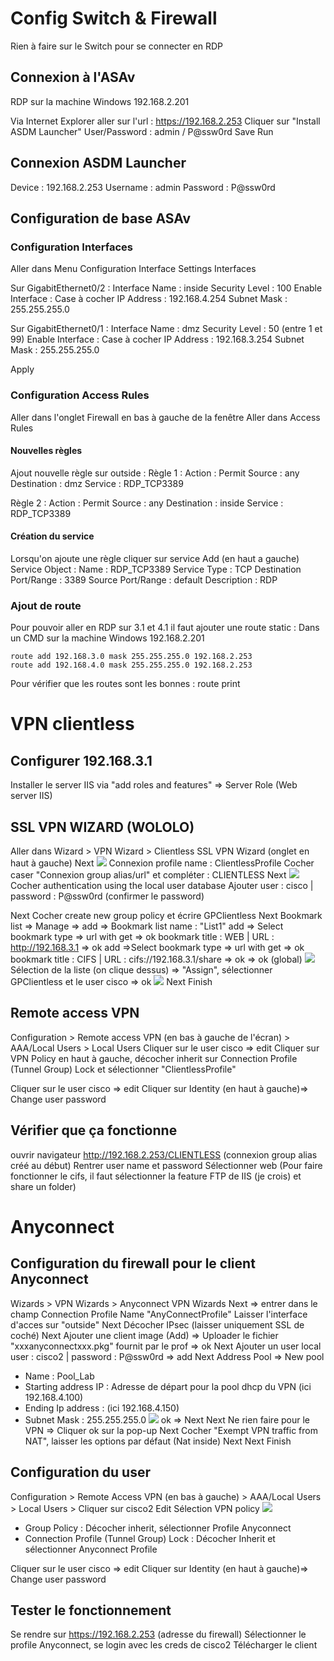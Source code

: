# Config Switch & Firewall
Rien à faire sur le Switch pour se connecter en RDP

## Connexion à l'ASAv
RDP sur la machine Windows 192.168.2.201

Via Internet Explorer aller sur l'url : https://192.168.2.253
Cliquer sur "Install ASDM Launcher"
User/Password : admin / P@ssw0rd
Save
Run

## Connexion ASDM Launcher
Device : 192.168.2.253
Username : admin
Password : P@ssw0rd

## Configuration de base ASAv
### Configuration Interfaces
Aller dans Menu Configuration
Interface Settings
Interfaces

Sur GigabitEthernet0/2 :
	Interface Name : inside
	Security Level : 100
	Enable Interface : Case à cocher
	IP Address : 192.168.4.254
	Subnet Mask : 255.255.255.0

Sur GigabitEthernet0/1 :
	Interface Name : dmz
	Security Level : 50 (entre 1 et 99)
	Enable Interface : Case à cocher
	IP Address : 192.168.3.254
	Subnet Mask : 255.255.255.0

Apply

### Configuration Access Rules
Aller dans l'onglet Firewall en bas à gauche de la fenêtre
Aller dans Access Rules

#### Nouvelles règles
Ajout nouvelle règle sur outside :
Règle 1 :
	Action : Permit
	Source : any
	Destination : dmz
	Service : RDP_TCP3389

Règle 2 :
	Action : Permit
	Source : any
	Destination : inside
	Service : RDP_TCP3389
#### Création du service
Lorsqu'on ajoute une règle cliquer sur service
Add (en haut a gauche)
Service Object :
	Name : RDP_TCP3389
	Service Type : TCP
	Destination Port/Range : 3389
	Source Port/Range : default
	Description : RDP

### Ajout de route
Pour pouvoir aller en RDP sur 3.1 et 4.1 il faut ajouter une route static :
Dans un CMD sur la machine Windows 192.168.2.201
```
route add 192.168.3.0 mask 255.255.255.0 192.168.2.253
route add 192.168.4.0 mask 255.255.255.0 192.168.2.253
```
Pour vérifier que les routes sont les bonnes :
	route print
# VPN clientless

## Configurer 192.168.3.1
Installer le server IIS via "add roles and features" => Server Role (Web server IIS)
## SSL VPN WIZARD (WOLOLO)
Aller dans Wizard > VPN Wizard > Clientless SSL VPN Wizard (onglet en haut à gauche)
Next
![](Images/8_1.png)
	Connexion profile name : ClientlessProfile
	Cocher caser "Connexion group alias/url" et compléter  : CLIENTLESS
Next
![](Images/8_2.png)
	Cocher authentication using the local user database
	Ajouter user : cisco | password : P@ssw0rd (confirmer le password)
	
Next
	Cocher create new group policy et écrire GPClientless
Next
	Bookmark list => Manage => add => Bookmark list name :  "List1" 
	add => Select bookmark type => url with get => ok
		bookmark title : WEB | URL : http://192.168.3.1 => ok
	add =>Select bookmark type => url with get => ok
		bookmark title : CIFS | URL : cifs://192.168.3.1/share => ok => ok (global)
![](Images/8_3.png)
	Sélection de la liste (on clique dessus) => "Assign", sélectionner GPClientless et le user cisco => ok
	![](Images/8_4.png)
Next
Finish
## Remote access VPN
Configuration > Remote access VPN (en bas à gauche de l'écran) > AAA/Local Users > Local Users
Cliquer sur le user cisco => edit
Cliquer sur VPN Policy en haut à gauche, décocher inherit sur Connection Profile (Tunnel Group) Lock et sélectionner "ClientlessProfile"

Cliquer sur le user cisco => edit
Cliquer sur Identity (en haut à gauche)=> Change user password

## Vérifier que ça fonctionne
ouvrir navigateur
http://192.168.2.253/CLIENTLESS (connexion group alias créé au début)
Rentrer user name et password
Sélectionner web
(Pour faire fonctionner le cifs, il faut sélectionner la feature FTP de IIS (je crois) et share un folder)

# Anyconnect
## Configuration du firewall pour le client Anyconnect 
Wizards > VPN Wizards > Anyconnect VPN Wizards
Next => entrer dans le champ Connection Profile Name "AnyConnectProfile"
Laisser l'interface d'acces sur "outside"
Next
Décocher IPsec (laisser uniquement SSL de coché)
Next
Ajouter une client image (Add) => Uploader le fichier "xxxanyconnectxxx.pkg" fournit par le prof => ok
Next
Ajouter un user local user : cisco2 | password : P@ssw0rd => add
Next
Address Pool => New pool
- Name : Pool_Lab 
- Starting address IP : Adresse de départ pour la pool dhcp du VPN (ici 192.168.4.100)
- Ending Ip address : (ici 192.168.4.150)
- Subnet Mask : 255.255.255.0
![](Images/8_5.png)
ok => Next
Next
Ne rien faire pour le VPN => Cliquer ok sur la pop-up
Next
Cocher "Exempt VPN traffic from NAT", laisser les options par défaut (Nat inside)
Next
Next
Finish

## Configuration du user
Configuration > Remote Access VPN (en bas à gauche) > AAA/Local Users > Local Users > Cliquer sur cisco2
Edit
Sélection VPN policy
![](Images/8_6.png)
- Group Policy : Décocher inherit, sélectionner Profile Anyconnect 
- Connection Profile (Tunnel Group) Lock : Décocher Inherit et sélectionner Anyconnect Profile

Cliquer sur le user cisco => edit
Cliquer sur Identity (en haut à gauche)=> Change user password

## Tester le fonctionnement
Se rendre sur https://192.168.2.253 (adresse du firewall)
Sélectionner le profile Anyconnect, se login avec les creds de cisco2
Télécharger le client

